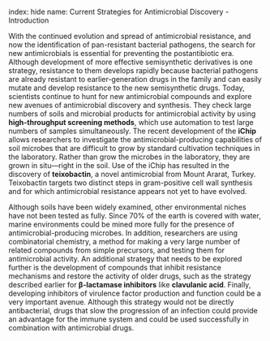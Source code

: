 index: hide
name: Current Strategies for Antimicrobial Discovery - Introduction

With the continued evolution and spread of antimicrobial resistance, and now the identification of pan-resistant bacterial pathogens, the search for new antimicrobials is essential for preventing the postantibiotic era. Although development of more effective semisynthetic derivatives is one strategy, resistance to them develops rapidly because bacterial pathogens are already resistant to earlier-generation drugs in the family and can easily mutate and develop resistance to the new semisynthetic drugs. Today, scientists continue to hunt for new antimicrobial compounds and explore new avenues of antimicrobial discovery and synthesis. They check large numbers of soils and microbial products for antimicrobial activity by using  **high-throughput screening methods**, which use automation to test large numbers of samples simultaneously. The recent development of the  **iChip** allows researchers to investigate the antimicrobial-producing capabilities of soil microbes that are difficult to grow by standard cultivation techniques in the laboratory. Rather than grow the microbes in the laboratory, they are grown in situ—right in the soil. Use of the iChip has resulted in the discovery of  **teixobactin**, a novel antimicrobial from Mount Ararat, Turkey. Teixobactin targets two distinct steps in gram-positive cell wall synthesis and for which antimicrobial resistance appears not yet to have evolved.

Although soils have been widely examined, other environmental niches have not been tested as fully. Since 70% of the earth is covered with water, marine environments could be mined more fully for the presence of antimicrobial-producing microbes. In addition, researchers are using combinatorial chemistry, a method for making a very large number of related compounds from simple precursors, and testing them for antimicrobial activity. An additional strategy that needs to be explored further is the development of compounds that inhibit resistance mechanisms and restore the activity of older drugs, such as the strategy described earlier for  **β-lactamase inhibitors** like  **clavulanic acid**. Finally, developing inhibitors of virulence factor production and function could be a very important avenue. Although this strategy would not be directly antibacterial, drugs that slow the progression of an infection could provide an advantage for the immune system and could be used successfully in combination with antimicrobial drugs.
